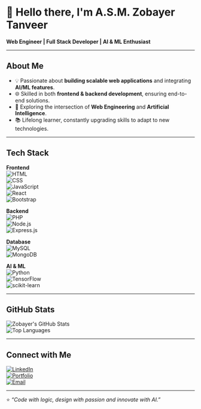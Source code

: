 # 👋 Hello there, I'm A.S.M. Zobayer Tanveer  

**Web Engineer | Full Stack Developer | AI & ML Enthusiast**

---

## About Me
- 💡 Passionate about **building scalable web applications** and integrating **AI/ML features**.  
- 🌐 Skilled in both **frontend & backend development**, ensuring end-to-end solutions.  
- 🔬 Exploring the intersection of **Web Engineering** and **Artificial Intelligence**.  
- 📚 Lifelong learner, constantly upgrading skills to adapt to new technologies.  

---

## Tech Stack

**Frontend**  
![HTML](https://img.shields.io/badge/HTML5-E34F26?logo=html5&logoColor=white)  
![CSS](https://img.shields.io/badge/CSS3-1572B6?logo=css3&logoColor=white)  
![JavaScript](https://img.shields.io/badge/JavaScript-F7DF1E?logo=javascript&logoColor=black)  
![React](https://img.shields.io/badge/React-61DAFB?logo=react&logoColor=black)  
![Bootstrap](https://img.shields.io/badge/Bootstrap-563D7C?logo=bootstrap&logoColor=white)  

**Backend**  
![PHP](https://img.shields.io/badge/PHP-777BB4?logo=php&logoColor=white)  
![Node.js](https://img.shields.io/badge/Node.js-339933?logo=nodedotjs&logoColor=white)  
![Express.js](https://img.shields.io/badge/Express.js-000000?logo=express&logoColor=white)  

**Database**  
![MySQL](https://img.shields.io/badge/MySQL-4479A1?logo=mysql&logoColor=white)  
![MongoDB](https://img.shields.io/badge/MongoDB-47A248?logo=mongodb&logoColor=white)  

**AI & ML**  
![Python](https://img.shields.io/badge/Python-3776AB?logo=python&logoColor=white)  
![TensorFlow](https://img.shields.io/badge/TensorFlow-FF6F00?logo=tensorflow&logoColor=white)  
![scikit-learn](https://img.shields.io/badge/scikit--learn-F7931E?logo=scikit-learn&logoColor=white)  

---

## GitHub Stats

![Zobayer's GitHub Stats](https://github-readme-stats.vercel.app/api?username=zobayer02&show_icons=true&theme=tokyonight)  
![Top Languages](https://github-readme-stats.vercel.app/api/top-langs/?username=zobayer02&layout=compact&theme=tokyonight)  

---

## Connect with Me
[![LinkedIn](https://img.shields.io/badge/LinkedIn-0A66C2?logo=linkedin&logoColor=white)](https://www.linkedin.com/in/asmzobayertanveer)  
[![Portfolio](https://img.shields.io/badge/Portfolio-000000?logo=About.me&logoColor=white)](https://your-portfolio-link.com)  
[![Email](https://img.shields.io/badge/Email-D14836?logo=gmail&logoColor=white)](mailto:your-email@example.com)  

---

⭐ *“Code with logic, design with passion and innovate with AI.”*  
